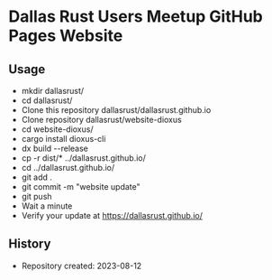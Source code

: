# Dallas Rust Users Meetup GitHub Pages Website

## Usage

- mkdir dallasrust/
- cd dallasrust/
- Clone this repository dallasrust/dallasrust.github.io
- Clone repository dallasrust/website-dioxus
- cd website-dioxus/
- cargo install dioxus-cli
- dx build --release
- cp -r dist/* ../dallasrust.github.io/
- cd ../dallasrust.github.io/
- git add .
- git commit -m "website update"
- git push
- Wait a minute
- Verify your update at https://dallasrust.github.io/

## History

- Repository created: 2023-08-12

